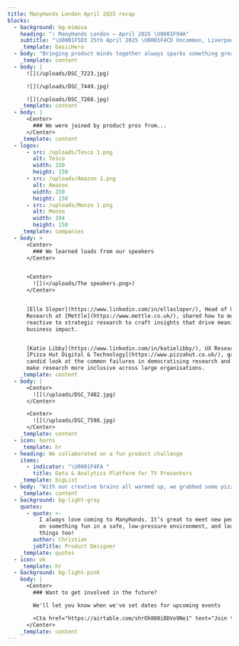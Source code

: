 ```yaml
---
title: ManyHands London April 2025 recap
blocks:
  - background: bg-mimosa
    heading: "✌️ ManyHands London – April 2025 \U0001F94A"
    subtitle: "\U0001F5D3️ 25th April 2025 \U0001F4CD Uncommon, Liverpool Street"
    _template: basicHero
  - body: "Bringing product minds together always sparks something great, and this event was no exception! From bold ideas to creative problem-solving, the room was buzzing with energy as teams tackled a brand-new challenge \U0001F525\n"
    _template: content
  - body: |
      ![](/uploads/DSC_7223.jpg)

      ![](/uploads/DSC_7449.jpg)

      ![](/uploads/DSC_7268.jpg)
    _template: content
  - body: |
      <Center>
        ### We were joined by product pros from...
      </Center>
    _template: content
  - logos:
      - src: /uploads/Tesco 1.png
        alt: Tesco
        width: 150
        height: 150
      - src: /uploads/Amazon 1.png
        alt: Amazon
        width: 150
        height: 150
      - src: /uploads/Monzo 1.png
        alt: Monzo
        width: 194
        height: 150
    _template: companies
  - body: >
      <Center>
        ### We learned loads from our speakers
      </Center>


      <Center>
        ![](</uploads/The speakers.png>)
      </Center>


      [Ella Sloper](https://www.linkedin.com/in/ellasloper/), Head of UX
      Research at [Mettle](https://www.mettle.co.uk/), shared how to move from
      reactive to strategic research to craft insights that drive meaningful
      business impact.


      [Katie Libby](https://www.linkedin.com/in/katielibby/), UX Researcher at
      [Pizza Hut Digital & Technology](https://www.pizzahut.co.uk/), gave us a
      candid look at the common failures in democratising research and how to
      make research more inclusive across large organisations.
    _template: content
  - body: |
      <Center>
        ![](/uploads/DSC_7482.jpg)
      </Center>

      <Center>
        ![](/uploads/DSC_7598.jpg)
      </Center>
    _template: content
  - icon: horns
    _template: hr
  - heading: We collaborated on a fun product challenge
    items:
      - indicator: "\U0001F4FA "
        title: Data & Analytics Platform for TV Presenters
    _template: bigList
  - body: "With our creative brains all warmed up, we grabbed some pizza, got into groups, and started brainstorming. An hour later, we pitched our ideas back to the wider group:\n\n\U0001F94A Presenters are performers, and performers are competitive. Rivals.tv taps into that energy with a platform that helps presenters understand their audience, monitor the competition, and win the ratings game. From leaderboard-driven incentives to a “quirkimeter” for tone of voice, it even came with a clickable prototype. A well-deserved winner.\n\n\U0001FA84 Ever panicked mid-broadcast with nothing to say? Streamster ensures presenters never run out of ideas. It analyses trending content, social data, and comments to serve up ready-to-roll scripts and smart prompts. Built for internet streamers and TV personalities alike, it helps keep the spotlight on.\n\n\U0001F336️ Choosing the right guest can make or break a segment. Tasty Talent is a guest-suggestion tool that lets you dial up the drama or go full feel-good. Whether you're after a baddie with a tabloid past or a hero with a halo, it helps presenters build the perfect guest line-up.\n\n\U0001F3A5 With so much content out there, how do you make sure your documentary gets watched? Lean Filming uses A/B testing and social media insights to test early cuts and improve discoverability. Created with indie filmmakers in mind, it’s a data-driven approach to storytelling that meets audiences where they are.\n"
    _template: content
  - background: bg-light-gray
    quotes:
      - quote: >-
          I always love coming to ManyHands. It’s great to meet new people, work
          on something fun in a safe, low-pressure environment, and learn a few
          things too!
        author: Christian
        jobTitle: Product Designer
    _template: quotes
  - icon: ok
    _template: hr
  - background: bg-light-pink
    body: |
      <Center>
        ### Want to get involved in the future?

        We'll let you know when we've set dates for upcoming events

        <Cta href="https://airtable.com/shrOh808iBDVo9Ne1" text="Join the list" />
      </Center>
    _template: content
---
```


